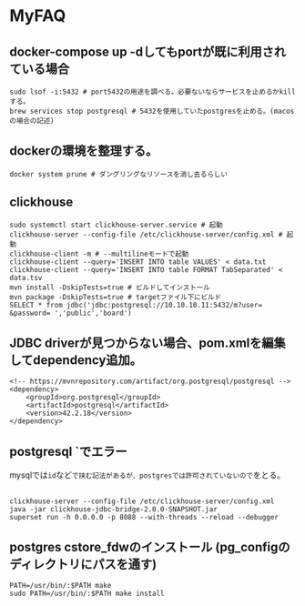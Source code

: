 # MyFAQ

## docker-compose up -dしてもportが既に利用されている場合
```
sudo lsof -i:5432 # port5432の用途を調べる。必要ないならサービスを止めるかkillする。
brew services stop postgresql # 5432を使用していたpostgresを止める。(macosの場合の記述)
```

## dockerの環境を整理する。
```
docker system prune # ダングリングなリソースを消し去るらしい
```

## clickhouse
```
sudo systemctl start clickhouse-server.service # 起動
clickhouse-server --config-file /etc/clickhouse-server/config.xml # 起動
clickhouse-client -m # --multilineモードで起動
clickhouse-client --query='INSERT INTO table VALUES' < data.txt
clickhouse-client --query='INSERT INTO table FORMAT TabSeparated' < data.tsv
mvn install -DskipTests=true # ビルドしてインストール
mvn package -DskipTests=true # targetファイル下にビルド
SELECT * from jdbc('jdbc:postgresql://10.10.10.11:5432/m?user= &password= ','public','board')
```
## JDBC driverが見つからない場合、pom.xmlを編集してdependency追加。
```
<!-- https://mvnrepository.com/artifact/org.postgresql/postgresql -->
<dependency>
    <groupId>org.postgresql</groupId>
    <artifactId>postgresql</artifactId>
    <version>42.2.18</version>
</dependency>
```

## postgresql `でエラー
mysqlでは`id`など`で挟む記法があるが、postgresでは許可されていないので`をとる。

## 
```
clickhouse-server --config-file /etc/clickhouse-server/config.xml
java -jar clickhouse-jdbc-bridge-2.0.0-SNAPSHOT.jar
superset run -h 0.0.0.0 -p 8088 --with-threads --reload --debugger
```

## postgres cstore_fdwのインストール (pg_configのディレクトリにパスを通す)

```
PATH=/usr/bin/:$PATH make
sudo PATH=/usr/bin/:$PATH make install
```

